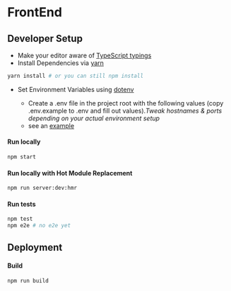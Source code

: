 # FrontEnd

## Developer Setup

* Make your editor aware of [TypeScript typings](README_typescript.md)
* Install Dependencies via [yarn](https://yarnpkg.com/en/docs/migrating-from-npm)

```sh
yarn install # or you can still npm install
```

* Set Environment Variables using [dotenv](https://github.com/bkeepers/dotenv)

  * Create a .env file in the project root with the following values (copy .env.example to .env and fill out values)._Tweak hostnames & ports depending on your actual environment setup_
  * see an [example](README_env.md)



#### Run locally

```sh
npm start
```


#### Run locally with Hot Module Replacement

```sh
npm run server:dev:hmr

```

#### Run tests

```sh
npm test
npm e2e # no e2e yet
```

## Deployment

#### Build

```sh
npm run build
```
